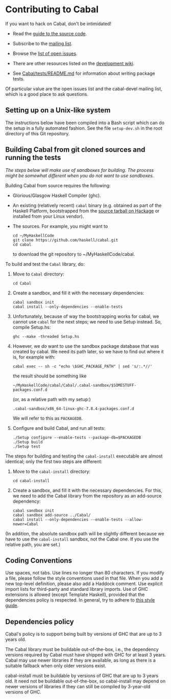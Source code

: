Contributing to Cabal
=====================

If you want to hack on Cabal, don't be intimidated!

* Read the [guide to the source
  code](https://github.com/haskell/cabal/wiki/Source-Guide).

* Subscribe to the [mailing
  list](http://www.haskell.org/mailman/listinfo/cabal-devel).

* Browse the [list of open issues](https://github.com/haskell/cabal/issues).

* There are other resources listed on the [development
  wiki](https://github.com/haskell/cabal/wiki).

* See [Cabal/tests/README.md] for information about writing package tests.

Of particular value are the open issues list and the cabal-devel mailing
list, which is a good place to ask questions.

[Cabal/tests/README.md]: Cabal/tests/README.md

Setting up on a Unix-like system
--------------------------------

The instructions below have been compiled into a Bash script which can
do the setup in a fully automated fashion. See the file `setup-dev.sh`
in the root directory of this Git repository.

Building Cabal from git cloned sources and running the tests
------------------------------------------------------------

_The steps below will make use of sandboxes for building. The process might be
somewhat different when you do not want to use sandboxes._

Building Cabal from source requires the following:

* Glorious/Glasgow Haskell Compiler (ghc).
* An existing (relatively recent) `cabal` binary (e.g. obtained as part of the
Haskell Platform, bootstrapped from the
[source tarball on Hackage](http://hackage.haskell.org/package/cabal-install) or
installed from your Linux vendor).
* The sources. For example, you might want to

    ~~~~
    cd ~/MyHaskellCode
    git clone https://github.com/haskell/cabal.git
    cd cabal
    ~~~~

    to download the git repository to ~/MyHaskellCode/cabal.

To build and test the `Cabal` library, do:

1. Move to `Cabal` directory:

    ~~~~
    cd Cabal
    ~~~~

2. Create a sandbox, and fill it with the necessary dependencies:

    ~~~~
    cabal sandbox init
    cabal install --only-dependencies --enable-tests
    ~~~~

3. Unfortunately, because of way the bootstrapping works for cabal,
    we cannot use `cabal` for the next steps;
    we need to use Setup instead.
    So, compile Setup.hs:

    ~~~~
    ghc --make -threaded Setup.hs
    ~~~~

4. However, we _do_ want to use the sandbox package database that was created
    by cabal.
    We need its path later, so we have to find out where it is,
    for example with:

    ~~~~
    cabal exec -- sh -c "echo \$GHC_PACKAGE_PATH" | sed 's/:.*//'
    ~~~~

    the result should be something like

    ~~~~
    ~/MyHaskellCode/cabal/Cabal/.cabal-sandbox/$SOMESTUFF-packages.conf.d
    ~~~~

    (or, as a relative path with my setup:)

    ~~~~
    .cabal-sandbox/x86_64-linux-ghc-7.8.4-packages.conf.d
    ~~~~

    We will refer to this as `PACKAGEDB`.

5. Configure and build Cabal, and run all tests:

    ~~~~
    ./Setup configure --enable-tests --package-db=$PACKAGEDB
    ./Setup build
    ./Setup test
    ~~~~

The steps for building and testing the `cabal-install` executable are almost
identical; only the first two steps are different:

1. Move to the `cabal-install` directory:

    ~~~~
    cd cabal-install
    ~~~~

2. Create a sandbox, and fill it with the necessary dependencies.
    For this, we need to add the Cabal library from the repository as an
    add-source dependency:

    ~~~~
    cabal sandbox init
    cabal sandbox add-source ../Cabal/
    cabal install --only-dependencies --enable-tests --allow-newer=Cabal
    ~~~~

(In addition, the absolute sandbox path will be slightly different
because we have to use the `cabal-install` sandbox, not the Cabal one. If you
use the relative path, you are set.)

Coding Conventions
------------------

Use spaces, not tabs. Use lines no longer than 80 characters. If you modify a
file, please follow the style conventions used in that file. When you add a new
top-level definition, please also add a Haddock comment. Use explicit import
lists for third-party and standard library imports. Use of GHC extensions is
allowed (except Template Haskell), provided that the dependencies policy is
respected. In general, try to adhere to [this style guide][guide].

[guide]: https://github.com/tibbe/haskell-style-guide/blob/master/haskell-style.md

Dependencies policy
-------------------

Cabal's policy is to support being built by versions of GHC that are up
to 3 years old.

The Cabal library must be buildable out-of-the-box, i.e., the
dependency versions required by Cabal must have shipped with GHC for
at least 3 years. Cabal may use newer libraries if they are available,
as long as there is a suitable fallback when only older versions
exist.

cabal-install must be buildable by versions of GHC that are up to 3
years old. It need not be buildable out-of-the-box, so cabal-install
may depend on newer versions of libraries if they can still be
compiled by 3-year-old versions of GHC.
